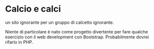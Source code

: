 # Calcio e calci 
un sito ignorante per un gruppo di calcetto ignorante.

Niente di particolare è nato come progetto divertente per fare qualche esercizio con il web development con Bootstrap. Probabilmente dovrei rifarlo in PHP.